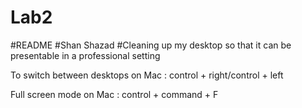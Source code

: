 # Lab2
#README 
#Shan Shazad
#Cleaning up my desktop so that it can be presentable in a professional setting

To switch between desktops on Mac : control + right/control + left

Full screen mode on Mac : control + command + F
